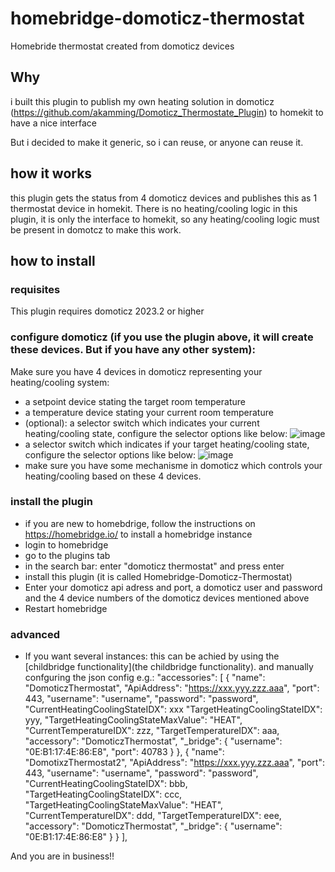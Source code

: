 # homebridge-domoticz-thermostat
Homebride thermostat created from domoticz devices

## Why
i built this plugin to publish my own heating solution in domoticz (https://github.com/akamming/Domoticz_Thermostate_Plugin) to homekit to have a nice interface

But i decided to make it generic, so i can reuse, or anyone can reuse it. 

## how it works

this plugin gets the status from 4 domoticz devices and publishes this as 1 thermostat device in homekit. There is no heating/cooling logic in this plugin, it is only the interface to homekit, so any heating/cooling logic must be present in domotcz to make this work.

## how to install

### requisites
This plugin requires domoticz 2023.2 or higher

### configure domoticz (if you use the plugin above, it will create these devices. But if you have any other system):
Make sure you have 4 devices in domoticz representing your heating/cooling system:
- a setpoint device stating the target room temperature
- a temperature device stating your current room temperature 
- (optional): a selector switch which indicates your current heating/cooling state, configure the selector options like below:
![image](https://user-images.githubusercontent.com/30364409/177097461-f883e006-4e57-4bb7-a68a-4a2dfdec5a4a.png)
- a selector switch which indicates if your target heating/cooling state, configure the selector options like below:
![image](https://user-images.githubusercontent.com/30364409/177097341-ca534b92-17bd-4fcf-8ead-f136ed32a307.png)
- make sure you have some mechanisme in domoticz which controls your heating/cooling based on these 4 devices. 

### install the plugin
- if you are new to homebdrige, follow the instructions on https://homebridge.io/ to install a homebridge instance 
- login to homebridge
- go to the plugins tab
- in the search bar: enter "domoticz thermostat"  and press enter
- install this plugin (it is called Homebridge-Domoticz-Thermostat)
- Enter your domoticz api adress and port, a domoticz user and password and the 4 device numbers of the domoticz devices mentioned above
- Restart homebridge

### advanced
- If you want several instances: this can be achied by using the [childbridge functionality](the childbridge functionality). and manually confguring the json config e.g.:
 "accessories": [
        {
            "name": "DomoticzThermostat",
            "ApiAddress": "https://xxx.yyy.zzz.aaa",
            "port": 443,
            "username": "username",
            "password": "password",
            "CurrentHeatingCoolingStateIDX": xxx
            "TargetHeatingCoolingStateIDX": yyy,
            "TargetHeatingCoolingStateMaxValue": "HEAT",
            "CurrentTemperatureIDX": zzz,
            "TargetTemperatureIDX": aaa,
            "accessory": "DomoticzThermostat",
            "_bridge": {
                "username": "0E:B1:17:4E:86:E8",
                "port": 40783
            }
        },
        {
            "name": "DomotixzThermostat2",
            "ApiAddress": "https://xxx.yyy.zzz.aaa",
            "port": 443,
            "username": "username",
            "password": "password",
            "CurrentHeatingCoolingStateIDX": bbb,
            "TargetHeatingCoolingStateIDX": ccc,
            "TargetHeatingCoolingStateMaxValue": "HEAT",
            "CurrentTemperatureIDX": ddd,
            "TargetTemperatureIDX": eee,
            "accessory": "DomoticzThermostat",
            "_bridge": {
                "username": "0E:B1:17:4E:86:E8"
            }
        }
    ],

And you are in business!!
